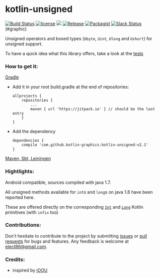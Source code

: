 # kotlin-unsigned

[![Build Status](https://travis-ci.org/kotlin-graphics/kotlin-unsigned.svg?branch=master)](https://travis-ci.org/kotlin-graphics/kotlin-unsigned) [![license](https://img.shields.io/badge/License-MIT-orange.svg)](https://github.com/kotlin-graphics/kotlin-unsigned/blob/master/LICENSE) ![](https://reposs.herokuapp.com/?path=kotlin-graphics/kotlin-unsigned&color=yellow) [![Release](https://jitpack.io/v/kotlin-graphics/kotlin-unsigned.svg)](https://jitpack.io/#kotlin-graphics/kotlin-unsigned) [![Packagist](http://cranlogs.r-pkg.org/badges/pingr)](https://github.com/kotlin-graphics/kotlin-unsigned) [![Slack Status](http://slack.kotlinlang.org/badge.svg)](http://slack.kotlinlang.org/) (#graphic)

Unsigned operators and boxed types (`Ubyte`, `Uint`, `Ulong` and `Ushort`) for unsigned support.

To have a quick idea what this library offers, take a look at the [tests](https://github.com/kotlin-graphics/kotlin-unsigned/blob/master/src/test/kotlin/unsigned/test.kt)

### How to get it:

[Gradle](https://jitpack.io/#kotlin-graphics/kotlin-unsigned/v2.1)

- Add it in your root build.gradle at the end of repositories:

      allprojects {
          repositories {
              ...
              maven { url 'https://jitpack.io' } // should be the last entry
          }
      }

- Add the dependency

      dependencies {
          compile 'com.github.kotlin-graphics:kotlin-unsigned:v2.1'
      }

[Maven, Sbt, Leiningen](https://jitpack.io/#kotlin-graphics/kotlin-unsigned/v2.1)


### Hightlights:

Android compatible, sources compiled with java 1.7.

All unsigned methods available for `int`s and `long`s on java 1.8 have been reported here. 

These are offered directly on the corresponding [`Int`](https://github.com/kotlin-graphics/kotlin-unsigned/blob/master/src/main/kotlin/unsigned/java_1_7/int.kt) and [`Long`](https://github.com/kotlin-graphics/kotlin-unsigned/blob/master/src/main/kotlin/unsigned/java_1_7/long.kt) Kotlin primitives (with `infix` too)

### Contributions:

Don't hesitate to contribute to the project by submitting [issues](https://github.com/kotlin-graphics/kotlin-unsigned/issues) or [pull requests](https://github.com/kotlin-graphics/kotlin-unsigned/pulls) for bugs and features. Any feedback is welcome at [elect86@gmail.com](mailto://elect86@gmail.com).


### Credits:

- inspired by [jOOU](https://github.com/jOOQ/jOOU)
